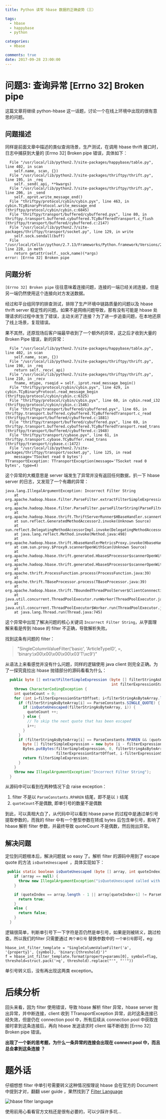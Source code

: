 ```yaml
---
title: Python 读写 hbase 数据的正确姿势（三）

tags:
  - hbase
  - happybase
  - python

categories:
  - Hbase

comments: true
date: 2017-09-28 23:00:00
---
```

问题3:  查询异常 [Errno 32] Broken pipe
======================
这篇文章将继续 python-hbase 这一话题，讨论一个在线上环境中出现的很有意思的问题。

问题描述
------------------------
同样是前面文章中描述的类似查询场景，生产测试，在调用 hbase thrift 接口时，日志中捕获到大量的 [Errno 32] Broken pipe 错误，具体如下：
```
  File "/usr/local/lib/python2.7/site-packages/happybase/table.py", line 402, in scan
    self.name, scan, {})
  File "/usr/local/lib/python2.7/site-packages/thriftpy/thrift.py", line 195, in _req
    self._send(_api, **kwargs)
  File "/usr/local/lib/python2.7/site-packages/thriftpy/thrift.py", line 206, in _send
    self._oprot.write_message_end()
  File "thriftpy/protocol/cybin/cybin.pyx", line 463, in cybin.TCyBinaryProtocol.write_message_end (thriftpy/protocol/cybin/cybin.c:6845)
  File "thriftpy/transport/buffered/cybuffered.pyx", line 80, in thriftpy.transport.buffered.cybuffered.TCyBufferedTransport.c_flush (thriftpy/transport/buffered/cybuffered.c:2147)
  File "/usr/local/lib/python2.7/site-packages/thriftpy/transport/socket.py", line 129, in write
    self.sock.sendall(buff)
  File "/usr/local/Cellar/python/2.7.13/Frameworks/Python.framework/Versions/2.7/lib/python2.7/socket.py", line 228, in meth
    return getattr(self._sock,name)(*args)
error: [Errno 32] Broken pipe
```
问题分析
------------------------
`[Errno 32] Broken pipe` 往往意味着连接问题，连接的一端已经关闭连接，但是另一端仍然使用这个连接向对方发送数据。

经过和平台组同学的排查测试，排除了生产环境中链路质量的问题以及 hbase thrift server 稳定性的问题。如果不是网络问题导致，那有没有可能是 hbase 处理请求的过程中发生了错误，主动关闭了连接？为了进一步追查问题，在本地还原了线上场景，复现错误。

果不其然，还原现场后客户端最早收到了一个额外的异常，这之后才收到大量的 Broken Pipe 错误，新的异常：
```
  File "/usr/local/lib/python2.7/site-packages/happybase/table.py", line 402, in scan
    self.name, scan, {})
  File "/usr/local/lib/python2.7/site-packages/thriftpy/thrift.py", line 198, in _req
    return self._recv(_api)
  File "/usr/local/lib/python2.7/site-packages/thriftpy/thrift.py", line 210, in _recv
    fname, mtype, rseqid = self._iprot.read_message_begin()
  File "thriftpy/protocol/cybin/cybin.pyx", line 429, in cybin.TCyBinaryProtocol.read_message_begin (thriftpy/protocol/cybin/cybin.c:6325)
  File "thriftpy/protocol/cybin/cybin.pyx", line 60, in cybin.read_i32 (thriftpy/protocol/cybin/cybin.c:1546)
  File "thriftpy/transport/buffered/cybuffered.pyx", line 65, in thriftpy.transport.buffered.cybuffered.TCyBufferedTransport.c_read (thriftpy/transport/buffered/cybuffered.c:1881)
  File "thriftpy/transport/buffered/cybuffered.pyx", line 69, in thriftpy.transport.buffered.cybuffered.TCyBufferedTransport.read_trans (thriftpy/transport/buffered/cybuffered.c:1948)
  File "thriftpy/transport/cybase.pyx", line 61, in thriftpy.transport.cybase.TCyBuffer.read_trans (thriftpy/transport/cybase.c:1472)
  File "/usr/local/lib/python2.7/site-packages/thriftpy/transport/socket.py", line 125, in read
    message='TSocket read 0 bytes')
TTransportException: TTransportException(message='TSocket read 0 bytes', type=4)
```
这个异常的大概意思是 server 端发生了异常并没有返回任何数据，扒一下 hbase server 的日志，又发现了一个有趣的异常：
```
java.lang.IllegalArgumentException: Incorrect Filter String
	at org.apache.hadoop.hbase.filter.ParseFilter.extractFilterSimpleExpression(ParseFilter.java:226)
	at org.apache.hadoop.hbase.filter.ParseFilter.parseFilterString(ParseFilter.java:174)
	at org.apache.hadoop.hbase.thrift.ThriftServerRunner$HBaseHandler.scannerOpenWithScan(ThriftServerRunner.java:1481)
	at sun.reflect.GeneratedMethodAccessor2.invoke(Unknown Source)
	at sun.reflect.DelegatingMethodAccessorImpl.invoke(DelegatingMethodAccessorImpl.java:43)
	at java.lang.reflect.Method.invoke(Method.java:498)
	at org.apache.hadoop.hbase.thrift.HbaseHandlerMetricsProxy.invoke(HbaseHandlerMetricsProxy.java:67)
	at com.sun.proxy.$Proxy9.scannerOpenWithScan(Unknown Source)
	at org.apache.hadoop.hbase.thrift.generated.Hbase$Processor$scannerOpenWithScan.getResult(Hbase.java:4613)
	at org.apache.hadoop.hbase.thrift.generated.Hbase$Processor$scannerOpenWithScan.getResult(Hbase.java:4597)
	at org.apache.thrift.ProcessFunction.process(ProcessFunction.java:39)
	at org.apache.thrift.TBaseProcessor.process(TBaseProcessor.java:39)
	at org.apache.hadoop.hbase.thrift.TBoundedThreadPoolServer$ClientConnnection.run(TBoundedThreadPoolServer.java:289)
	at java.util.concurrent.ThreadPoolExecutor.runWorker(ThreadPoolExecutor.java:1142)
	at java.util.concurrent.ThreadPoolExecutor$Worker.run(ThreadPoolExecutor.java:617)
	at java.lang.Thread.run(Thread.java:745)
```
这个异常中出现了解决问题的核心关键词 `Incorrect Filter String`，从字面理解来看是传到 hbase 的 filter 不正确，导致解析失败。

找到这条有问题的 filter：
>"SingleColumnValueFilter('basic', 'ArticleTypeID', =, 'binary:\x00\x00\x00\x00\x03'T\xc9')"

从语法上来看感觉并没有什么问题，同样的逻辑使用 java client 则完全正确。为了一探究竟拉出 hbase 抛错部分的源码看看为什么：

```java
  public byte [] extractFilterSimpleExpression (byte [] filterStringAsByteArray,
                                                int filterExpressionStartOffset)
    throws CharacterCodingException {
    int quoteCount = 0;
    for (int i=filterExpressionStartOffset; i<filterStringAsByteArray.length; i++) {
      if (filterStringAsByteArray[i] == ParseConstants.SINGLE_QUOTE) {
        if (isQuoteUnescaped(filterStringAsByteArray, i)) {
          quoteCount ++;
        } else {
          // To skip the next quote that has been escaped
          i++;
        }
      }
      if (filterStringAsByteArray[i] == ParseConstants.RPAREN && (quoteCount %2 ) == 0) {
        byte [] filterSimpleExpression = new byte [i - filterExpressionStartOffset + 1];
        Bytes.putBytes(filterSimpleExpression, 0, filterStringAsByteArray,
                       filterExpressionStartOffset, i-filterExpressionStartOffset + 1);
        return filterSimpleExpression;
      }
    }
    throw new IllegalArgumentException("Incorrect Filter String");
  }
```
从源码中可以看到在两种情况下会 raise exception：

1. filter 不是以 `ParseConstants.RPAREN` 结尾，即不是以 `)` 结尾
2. `quoteCount`不是偶数, 即单引号的数量不是偶数

到此，可以真相大白了，从代码中可以看到 hbase parse 的过程中是通过单引号提取参数的，而我的 filter 中有一个整型参数在转成 bytes 后包含单引号，影响了 hbase 解析 filter 参数，并最终导致 quoteCount 不是偶数，然后抛出异常。

解决问题
-------------------
定位到问题根本后，解决问题就 so easy 了。解析 filter 的源码中用到了 escape quote 的方法 `isQuoteUnescaped `，具体实现如下：
```java
 public static boolean isQuoteUnescaped (byte [] array, int quoteIndex) {
    if (array == null) {
      throw new IllegalArgumentException("isQuoteUnescaped called with a null array");
    }

    if (quoteIndex == array.length - 1 || array[quoteIndex+1] != ParseConstants.SINGLE_QUOTE) {
      return true;
    }
    else {
      return false;
    }
  }
```
逻辑很简单，判断单引号下一下字符是否仍然是单引号，如果是则被转义，跳过检查。所以我们的filter 只需要通过 `两个单引号` 替换参数中的 `一个单引号`即可，eg:
```
hbase_int_filter_template = "SingleColumnValueFilter('a', '{property}', {symbol}, 'binary:{threshold}')"
f = hbase_int_filter_template.format(property=params[0], symbol=flag, threshold=struct.pack('>q', threshold).replace("'", "''"))
```
单引号转义后，没有再出现这两类 exception。

后续分析
===================
回头来看，因为 filter 使用错误，导致 hbase 解析 filter 异常，hbase server 抛出异常，并中断连接，client 收到 TTransportException 异常，此时这条连接已经失效，但是仍在 connection pool 中，所有后续从 connection pool 中获取连接时拿到这条连接后，再向 hbase 发送请求时 client 端不断收到 [Errno 32] Broken pipe 错误。

**出现了一个新的思考题，为什么一条异常的连接会出现在 connect pool 中，而且总会拿到这条连接 ？**

题外话
==================
仔细想想 filter 中单引号需要转义这种情况按理说 hbase 会在官方的 Document 中提到才对，翻翻 user guide ，果然找到了 [Filter Language](http://hbase.apache.org/book.html#thrift.filter_language)

![hbase filter language](http://upload-images.jianshu.io/upload_images/5915508-48c8729b6bcde125.png?imageMogr2/auto-orient/strip%7CimageView2/2/w/1240)

使用前用心看看官方文档还是很有必要的，可以少踩许多坑...
